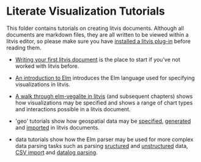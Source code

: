 # Literate Visualization Tutorials

This folder contains tutorials on creating litvis documents. Although all documents are markdown files, they are all written to be viewed within a litvis editor, so please make sure you have [installed a litvis plug-in](../../README.md) before reading them.

- [Writing your first litvis document](introduction/intro1.md) is the place to start if you've not worked with litvis before.

- [An introduction to Elm](introducingElm/elmIntroduction1.md) introduces the Elm language used for specifying visualizations in litvis.

- [A walk through elm-vegalite in litvis](elmVegaliteWalkthrough/elmVegaliteWalkthrough1.md) (and subsequent chapters) shows how visualizations may be specified and shows a range of chart types and interactions possible in a litvis document.

- 'geo' tutorials show how geospatial data may be [specified](geoTutorials/geoFormats.md), [generated](geoTutorials/geoGenerating.md) and [imported](geoTutorials/geoImporting.md) in litvis documents.

- data tutorials show how the Elm parser may be used for more complex data parsing tasks such as parsing [sructured](dataTutorials/assemblyParsing.md) and [unstructured](dataTutorials/unstructuredTextParsing.md) data, [CSV import](dataTutorials/csvParsing.md) and [datalog parsing](dataTutorials/datalogParsing.md).
